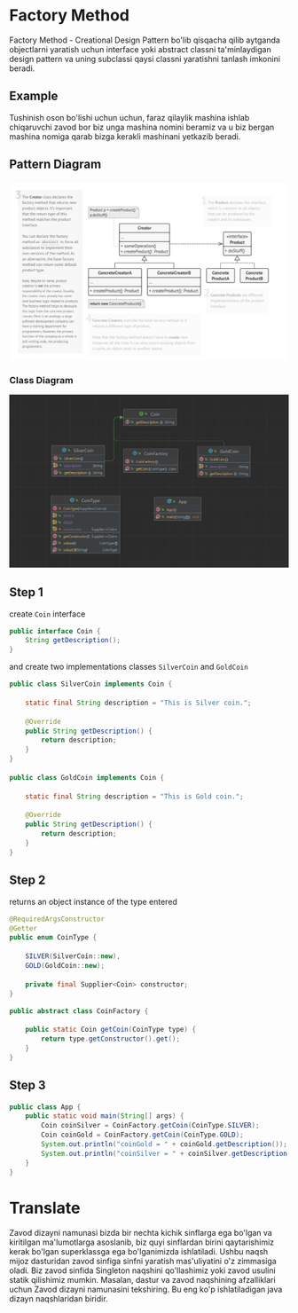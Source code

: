 # Factory Method

Factory Method - Creational Design Pattern bo'lib qisqacha qilib aytganda objectlarni yaratish uchun interface yoki
abstract classni ta'minlaydigan design pattern va uning subclassi qaysi classni yaratishni tanlash imkonini beradi.

## Example

Tushinish oson bo'lishi uchun uchun, faraz qilaylik mashina ishlab chiqaruvchi zavod bor biz unga mashina nomini beramiz
va u biz bergan mashina nomiga qarab bizga kerakli mashinani yetkazib beradi. 

## Pattern Diagram

![img1](static/images/img.png)

### Class Diagram

![img](src/main/resources/etc/img.png)

## Step 1

create `Coin` interface

```Java
public interface Coin {
    String getDescription();
}
```

and create two implementations classes `SilverCoin` and `GoldCoin`

```java
public class SilverCoin implements Coin {

    static final String description = "This is Silver coin.";

    @Override
    public String getDescription() {
        return description;
    }
}

public class GoldCoin implements Coin {

    static final String description = "This is Gold coin.";

    @Override
    public String getDescription() {
        return description;
    }
}
```

## Step 2

returns an object instance of the type entered

```java
@RequiredArgsConstructor
@Getter
public enum CoinType {

    SILVER(SilverCoin::new),
    GOLD(GoldCoin::new);

    private final Supplier<Coin> constructor;
}
```

```java
public abstract class CoinFactory {

    public static Coin getCoin(CoinType type) {
        return type.getConstructor().get();
    }
}
```

## Step 3

```java
public class App {
    public static void main(String[] args) {
        Coin coinSilver = CoinFactory.getCoin(CoinType.SILVER);
        Coin coinGold = CoinFactory.getCoin(CoinType.GOLD);
        System.out.println("coinGold = " + coinGold.getDescription());
        System.out.println("coinSilver = " + coinSilver.getDescription());
    }
}
```

# Translate

Zavod dizayni namunasi bizda bir nechta kichik sinflarga ega bo'lgan
va kiritilgan ma'lumotlarga asoslanib, biz quyi sinflardan birini 
qaytarishimiz kerak bo'lgan superklassga ega bo'lganimizda ishlatiladi.
Ushbu naqsh mijoz dasturidan zavod sinfiga sinfni yaratish mas'uliyatini
o'z zimmasiga oladi. Biz zavod sinfida Singleton naqshini qo'llashimiz
yoki zavod usulini statik qilishimiz mumkin. Masalan, dastur va zavod
naqshining afzalliklari uchun Zavod dizayni namunasini tekshiring. 
Bu eng ko'p ishlatiladigan java dizayn naqshlaridan biridir.
